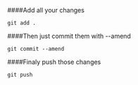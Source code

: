 ####Add all your changes

`git add .`

####Then just commit them with --amend

`git commit --amend`

####Finaly push those changes

`git push`